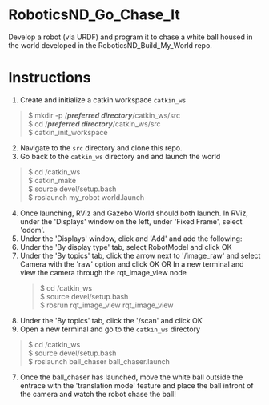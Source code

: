 # RoboticsND_Go_Chase_It
Develop a robot (via URDF) and program it to chase a white ball housed in the world developed in the RoboticsND_Build_My_World repo.

# Instructions
1. Create and initialize a catkin workspace `catkin_ws`
> $ mkdir -p /***preferred directory***/catkin_ws/src  
> $ cd /***preferred directory***/catkin_ws/src  
> $ catkin_init_workspace  

2. Navigate to the `src` directory and clone this repo.
3. Go back to the `catkin_ws` directory and and launch the world
> $ cd /catkin_ws  
> $ catkin_make  
> $ source devel/setup.bash  
> $ roslaunch my_robot world.launch  

4. Once launching, RViz and Gazebo World should both launch. In RViz, under the 'Displays' window on the left, under 'Fixed Frame', select 'odom'.
5. Under the 'Displays' window, click and 'Add' and add the following:
  1. Under the 'By display type' tab, select RobotModel and click OK
  2. Under the 'By topics' tab, click the arrow next to '/image_raw' and select Camera with the 'raw' option and click OK
     OR
     In a new terminal and view the camera through the rqt_image_view node
     > $ cd /catkin_ws  
     > $ source devel/setup.bash  
     > $ rosrun rqt_image_view rqt_image_view  
  3. Under the 'By topics' tab, click the '/scan' and click OK
6. Open a new terminal and go to the `catkin_ws` directory
> $ cd /catkin_ws  
> $ source devel/setup.bash  
> $ roslaunch ball_chaser ball_chaser.launch  

7. Once the ball_chaser has launched, move the white ball outside the entrace with the 'translation mode' feature and place the ball infront of the camera and watch the robot chase the ball!
